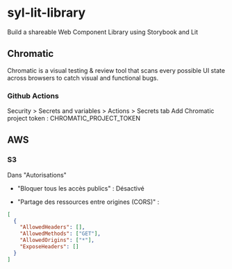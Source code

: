 # syl-lit-library

Build a shareable Web Component Library using Storybook and Lit

## Chromatic

Chromatic is a visual testing & review tool that scans every possible UI state across browsers to catch visual and functional bugs.

### Github Actions

Security > Secrets and variables > Actions > Secrets tab
Add Chromatic project token : CHROMATIC_PROJECT_TOKEN

## AWS

### S3

Dans "Autorisations"

- "Bloquer tous les accès publics" : Désactivé

- "Partage des ressources entre origines (CORS)" :

```json
[
  {
    "AllowedHeaders": [],
    "AllowedMethods": ["GET"],
    "AllowedOrigins": ["*"],
    "ExposeHeaders": []
  }
]
```
